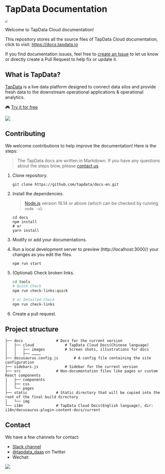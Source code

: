 # TapData Documentation

<p align="left">
<a href="https://auth.tapdata.net/" rel="nofollow"><img src="https://20778419.s21i.faiusr.com/4/2/ABUIABAEGAAg39a1kQYoqLyr0gEwyAE4Mw.png" style="zoom: 50%;" /></a> 
</p>

Welcome to TapData Cloud  documentation!

This repository stores all the source files of TapData Cloud  documentation, click to visit: https://docs.tapdata.io

If you find documentation issues, feel free to [create an Issue](https://github.com/tapdata/docs-en/issues/new) to let us know or directly create a Pull Request to help fix or update it.

## What is TapData?

[TapData](https://tapdata.io/) is a live data platform designed to connect data silos and provide fresh data to the downstream operational applications & operational analytics.

🎮 [Try it for free](https://cloud.tapdata.io/)

![](https://20778419.s21i.faiusr.com/3/2/ABUIABADGAAgtLr-lgYotInUhwYwgA84uAg.gif)

## Contributing

We welcome contributions to help improve the documentation! Here is the steps:

> The TapData docs are written in Markdown. If you have any questions about the steps blow, please [contact us](#Contact).

1. Clone repository.

   ```shell
   git clone https://github.com/tapdata/docs-en.git
   ```

2. Install the dependencies.

   > [Node.js](https://nodejs.org/en/download/) version 16.14 or above (which can be checked by running `node -v`).

   ```shell
   cd docs
   npm install
   # or 
   yarn install
   ```

3. Modify or add your documentations.

4. Run a local development server to preview (http://localhost:3000/) your changes as you edit the files.

   ```shell
   npm run start
   ```

5. (Optional) Check broken links.

   ```bash
   cd tools
   # Quick Check
   npm run check-links:quick
   
   # or Detailed Check
   npm run check-links
   ```

5. Create a pull request.

## Project structure

```shell
├── docs		       # Docs for the current version
│   ├── cloud		       # TapData Cloud Docs(Chinese language)
│   │   ├── images	       # Screen shots, illustrations for docs
│   │   ├── ………… 
├── docusaurus.config.js       # A config file containing the site configuration
├── sidebars.js		       # Sidebar for the current version
├── src			       # Non-documentation files like pages or custom React components
│   ├── components
│   ├── css
│   └── pages
├── static		       # Static directory that will be copied into the root of the final build directory
│   └── img
└── i18n		       # TapData Cloud Docs(English language), dir: i18n/docusaurus-plugin-content-docs/current
```



## <span id="Contact">Contact</span>

We have a few channels for contact:

- [Slack channel](https://join.slack.com/t/tapdatacommunity/shared_invite/zt-1biraoxpf-NRTsap0YLlAp99PHIVC9eA)
- [@tapdata_daas](https://twitter.com/tapdata_daas) on Twitter
- Wechat: 

<p align="left">
<a href="https://20778419.s21i.faiusr.com/4/2/ABUIABAEGAAg-JPfhwYonMrzlwEwZDhk.png" rel="nofollow"><img src="https://20778419.s21i.faiusr.com/4/2/ABUIABAEGAAg-JPfhwYonMrzlwEwZDhk.png" style="zoom: 100%;" /></a>
</p>
